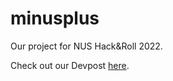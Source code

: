 # minusplus

Our project for NUS Hack&Roll 2022.

Check out our Devpost [here](https://devpost.com/software/minusplus).
